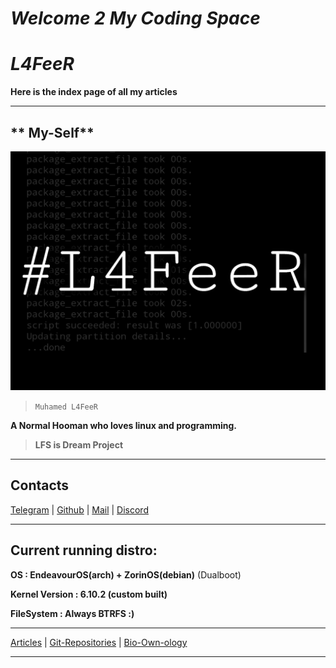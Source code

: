 # ***Welcome 2 My Coding Space***

#         *L4FeeR*

**Here is the index page of all my articles**

* * *

## ** My-Self**

![L4FeeR](assets/l4feer.png)

  > `Muhamed L4FeeR`

**A Normal Hooman who loves linux and programming.**

 > **LFS is Dream Project** 

*  * *
## **Contacts**

[Telegram](https://t.me/l4feer) | [Github](github.com/l4feer) | [Mail](muhamedlafeer837@gmail.com) | [Discord](discord.me/l4feer0429)

* * *

## **Current running distro:**

**OS			: EndeavourOS(arch) + ZorinOS(debian)**  (Dualboot)

**Kernel Version	: 6.10.2 (custom built)**

**FileSystem		: Always BTRFS :)**

-----------------------------------------------------------------------------

[Articles](/articles.md) | [Git-Repositories](https://github.com/L4FeeR?tab=repositories) | [Bio-Own-ology](/aboutme.md)

-----------------------------------------------------------------------------
